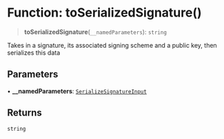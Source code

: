 # Function: toSerializedSignature()

> **toSerializedSignature**(`__namedParameters`): `string`

Takes in a signature, its associated signing scheme and a public key, then serializes this data

## Parameters

• **\_\_namedParameters**: [`SerializeSignatureInput`](../type-aliases/SerializeSignatureInput.md)

## Returns

`string`
